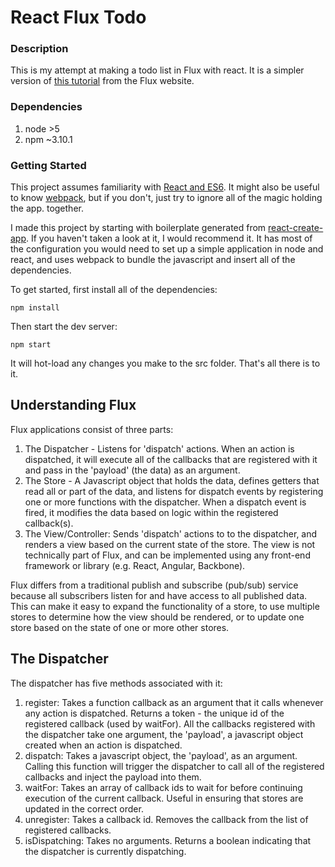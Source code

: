 # React Flux Todo

### Description

This is my attempt at making a todo list in Flux with react. It is a simpler version of [this tutorial](https://facebook.github.io/flux/docs/todo-list.html) from the Flux website.

### Dependencies

1. node >5
2. npm ~3.10.1

### Getting Started

This project assumes familiarity with [React and ES6](https://facebook.github.io/react/docs/reusable-components.html#es6-classes). It might also be useful to know [webpack](http://webpack.github.io/docs/), but if you don't, just try to ignore all of the magic holding the app. together.

I made this project by starting with boilerplate generated from [react-create-app](https://facebook.github.io/react/blog/2016/07/22/create-apps-with-no-configuration.html). If you haven't taken a look at it, I would recommend it. It has most of the configuration you would need to set up a simple application in node and react, and uses webpack to bundle the javascript and insert all of the dependencies.

To get started, first install all of the dependencies:
```
npm install
```

Then start the dev server:
```
npm start
```

It will hot-load any changes you make to the src folder. That's all there is to it.

## Understanding Flux

Flux applications consist of three parts:

1. The Dispatcher - Listens for 'dispatch' actions. When an action is dispatched, it will execute all of the callbacks that are registered with it and pass in the 'payload' (the data) as an argument.
2. The Store - A Javascript object that holds the data, defines getters that read all or part of the data, and listens for dispatch events by registering one or more functions with the dispatcher. When a dispatch event is fired, it modifies the data based on logic within the registered callback(s).
3. The View/Controller: Sends 'dispatch' actions to to the dispatcher, and renders a view based on the current state of the store. The view is not technically part of Flux, and can be implemented using any front-end framework or library (e.g. React, Angular, Backbone).

Flux differs from a traditional publish and subscribe (pub/sub) service because all subscribers listen for and have access to all published data. This can make it easy to expand the functionality of a store, to use multiple stores to determine how the view should be rendered, or to update one store based on the state of one or more other stores.

## The Dispatcher

The dispatcher has five methods associated with it:

1. register: Takes a function callback as an argument that it calls whenever any action is dispatched. Returns a token - the unique id of the registered callback (used by waitFor). All the callbacks registered with the dispatcher take one argument, the 'payload', a javascript object created when an action is dispatched.
2. dispatch: Takes a javascript object, the 'payload', as an argument. Calling this function will trigger the dispatcher to call all of the registered callbacks and inject the payload into them.
3. waitFor: Takes an array of callback ids to wait for before continuing execution of the current callback. Useful in ensuring that stores are updated in the correct order.
4. unregister: Takes a callback id. Removes the callback from the list of registered callbacks.
5. isDispatching: Takes no arguments. Returns a boolean indicating that the dispatcher is currently dispatching.
